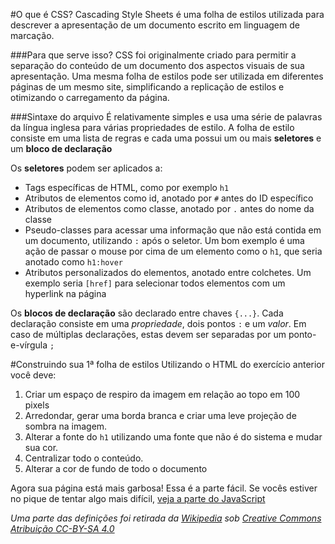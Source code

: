 #O que é CSS?
Cascading Style Sheets é uma folha de estilos utilizada para descrever a apresentação de um documento escrito em linguagem de marcação. 

###Para que serve isso?
CSS foi originalmente criado para permitir a separação do conteúdo de um documento dos aspectos visuais de sua apresentação. Uma mesma folha de estilos pode ser utilizada em diferentes páginas de um mesmo site, simplificando a replicação de estilos e otimizando o carregamento da página.

###Sintaxe do arquivo
É relativamente simples e usa uma série de palavras da língua inglesa para várias propriedades de estilo. A folha de estilo consiste em uma lista de regras e cada uma possui um ou mais __seletores__ e um __bloco de declaração__  
  
Os __seletores__ podem ser aplicados a:

* Tags específicas de HTML, como por exemplo `h1`
* Atributos de elementos como id, anotado por `#` antes do ID específico
* Atributos de elementos como classe, anotado por `.` antes do nome da classe
* Pseudo-classes para acessar uma informação que não está contida em um documento, utilizando `:` após o seletor. Um bom exemplo é uma ação de passar o mouse por cima de um elemento como o `h1`, que seria anotado como `h1:hover`
* Atributos personalizados do elementos, anotado entre colchetes. Um exemplo seria `[href]` para selecionar todos elementos com um hyperlink na página

Os __blocos de declaração__ são declarado entre chaves `{...}`. Cada declaração consiste em uma _propriedade_, dois pontos `:` e um _valor_. Em caso de múltiplas declarações, estas devem ser separadas por um ponto-e-vírgula `;`

#Construindo sua 1ª folha de estilos
Utilizando o HTML do exercício anterior você deve:

1. Criar um espaço de respiro da imagem em relação ao topo em 100 pixels
2. Arredondar, gerar uma borda branca e criar uma leve projeção de sombra na imagem.
3. Alterar a fonte do `h1` utilizando uma fonte que não é do sistema e mudar sua cor.
4. Centralizar todo o conteúdo.
5. Alterar a cor de fundo de todo o documento

Agora sua página está mais garbosa! Essa é a parte fácil. Se vocês estiver no pique de tentar algo mais difícil, [veja a parte do JavaScript](https://github.com/carloslemos/oficina/tree/master/JavaScript)

_Uma parte das definições foi retirada da [Wikipedia](https://en.wikipedia.org/wiki/CSS) sob [Creative Commons Atribuição CC-BY-SA 4.0](http://creativecommons.org/licenses/by-sa/4.0/legalcode)_
